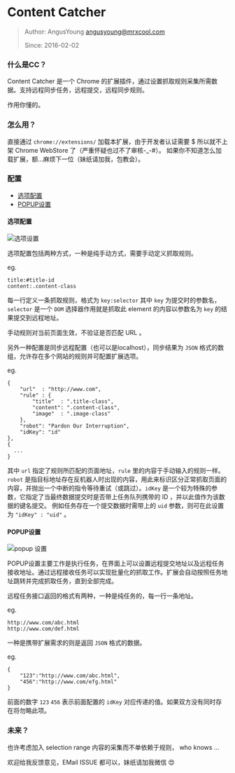 # Content Catcher

> Author: AngusYoung <angusyoung@mrxcool.com>
>
> Since: 2016-02-02

### 什么是CC？

Content Catcher 是一个 Chrome 的扩展插件，通过设置抓取规则采集所需数据。支持远程同步任务，远程提交，远程同步规则。

作用你懂的。

### 怎么用？

直接通过 `chrome://extensions/` 加载本扩展，由于开发者认证需要 $ 所以就不上架 Chrome WebStore 了（严重怀疑也过不了审核-_-#）。
如果你不知道怎么加载扩展，额...麻烦下一位（妹纸请加我，包教会）。

### 配置

- [选项配置](#选项配置)
- [POPUP设置](#popup设置)

#### 选项配置

![选项设置](http://file.omooer.com/store/ay/%E6%88%91%E7%9A%84%E5%9B%BE%E7%89%87/QQ20170329-104431.png)

选项配置包括两种方式，一种是纯手动方式，需要手动定义抓取规则。

eg.

	title:#title-id
	content:.content-class
	
每一行定义一条抓取规则，格式为 `key:selector` 其中 `key` 为提交时的参数名，`selector` 是一个 `DOM` 选择器作用就是抓取此 element 的内容以参数名为 `key` 的结果提交到远程地址。

手动规则对当前页面生效，不验证是否匹配 URL 。

另外一种配置是同步远程配置（也可以是localhost），同步结果为 `JSON` 格式的数组，允许存在多个网站的规则并可配置扩展选项。

eg.

	{
		"url"  : "http://www.com",
		"rule" : {
			"title"  : ".title-class",
			"content": ".content-class",
			"image"  : ".image-class"
		},
		"robot": "Pardon Our Interruption",
		"idKey": "id"
	},
	{
	  ...
	}

其中 `url` 指定了规则所匹配的页面地址，`rule` 里的内容于手动输入的规则一样。`robot` 是指目标地址存在反机器人时出现的内容，用此来标识区分正常抓取页面的内容，并抛出一个中断的指令等待重试（或跳过）。`idKey` 是一个较为特殊的参数，它指定了当最终数据提交时是否带上任务队列携带的 ID ，并以此值作为该数据的键名提交。
例如任务存在一个提交数据时需带上的 `uid` 参数，则可在此设置为 `"idKey" : "uid"` 。

#### POPUP设置
![popup 设置](http://file.omooer.com/store/ay/%E6%88%91%E7%9A%84%E5%9B%BE%E7%89%87/41901FDB-9C1E-4AAE-BAF4-23BE02D40AC7.png)

POPUP设置主要工作是执行任务，在界面上可以设置远程提交地址以及远程任务接收地址。通过远程接收任务可以实现批量化的抓取工作。扩展会自动按照任务地址跳转并完成抓取任务，直到全部完成。

远程任务接口返回的格式有两种，一种是纯任务的，每一行一条地址。

eg.

	http://www.com/abc.html
	http://www.com/def.html

一种是携带扩展需求的则是返回 `JSON` 格式的数据。

eg.

	{
		"123":"http://www.com/abc.html",
		"456":"http://www.com/efg.html"
	}
	
前面的数字 `123` `456` 表示前面配置的 `idKey` 对应传递的值。如果双方没有同时存在将勿略此项。

### 未来？

也许考虑加入 selection range 内容的采集而不单依赖于规则， who knows ...

欢迎给我反馈意见，EMail ISSUE 都可以，妹纸请加我微信 :heart_eyes: